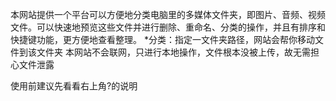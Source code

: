 本网站提供一个平台可以方便地分类电脑里的多媒体文件夹，即图片、音频、视频文件。可以快速地预览这些文件并进行删除、重命名、分类的操作，并且有排序和快捷键功能，更方便地查看整理。
*分类：指定一文件夹路径，网站会帮你移动文件到该文件夹
本网站不会联网，只进行本地操作，文件根本没被上传，故无需担心文件泄露

使用前建议先看看右上角?的说明

